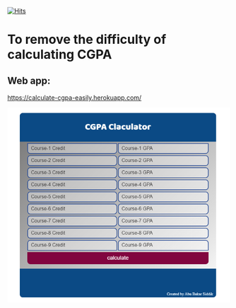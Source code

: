 [![Hits](https://hits.seeyoufarm.com/api/count/incr/badge.svg?url=https%3A%2F%2Fgithub.com%2FBakar31%2FCGPA-Calculator&count_bg=%2379C83D&title_bg=%23555555&icon=&icon_color=%23E7E7E7&title=hits&edge_flat=false)](https://hits.seeyoufarm.com)

# To remove the difficulty of calculating CGPA

## Web app:
https://calculate-cgpa-easily.herokuapp.com/

![alt text](https://github.com/Bakar31/CGPA-Calculator/blob/master/ss.png)
